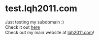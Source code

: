 # test.lqh2011.com

Just testing my subdomain :)  
Check it out [here](https://test.lqh2011.com/)  
Check out my main website at [lqh2011.com](https://lqh2011.com/)!
